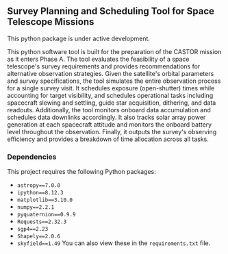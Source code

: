 ## Survey Planning and Scheduling Tool for Space Telescope Missions
This python package is under active development.

This python software tool is built for the preparation of the CASTOR mission as it enters Phase A. 
The tool evaluates the feasibility of a space telescope's survey requirements and provides recommendations for alternative observation strategies. 
Given the satellite's orbital parameters and survey specifications, the tool simulates the entire observation process for a single survey visit. 
It schedules exposure (open-shutter) times while accounting for target visibility, and schedules operational tasks including spacecraft slewing and settling, 
guide star acquisition, dithering, and data readouts. Additionally, the tool monitors onboard data accumulation and schedules data downlinks accordingly. 
It also tracks solar array power generation at each spacecraft attitude and monitors the onboard battery level throughout the observation. 
Finally, it outputs the survey's observing efficiency and provides a breakdown of time allocation across all tasks.

### Dependencies
This project requires the following Python packages:
- `astropy==7.0.0`
- `ipython==8.12.3`
- `matplotlib==3.10.0`
- `numpy==2.2.1`
- `pyquaternion==0.9.9`
- `Requests==2.32.3`
- `sgp4==2.23`
- `Shapely==2.0.6`
- `skyfield==1.49`
You can also view these in the `requirements.txt` file.
